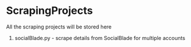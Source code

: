 # ScrapingProjects
All the scraping projects will be stored here

1. socialBlade.py - scrape details from SocialBlade for multiple accounts
